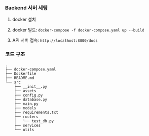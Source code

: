 
### Backend 서버 세팅
1. docker 설치
2. docker 빌드: `docker-compose -f docker-compose.yaml up --build`

3. API 서버 접속:
`http://localhost:8000/docs`


### 코드 구조
```
.
├── docker-compose.yaml
├── Dockerfile
├── README.md
└── src
    ├── __init__.py
    ├── assets
    ├── config.py
    ├── database.py
    ├── main.py
    ├── models
    ├── requirements.txt
    ├── routers
    │   └── test_db.py
    ├── services
    └── utils
```
